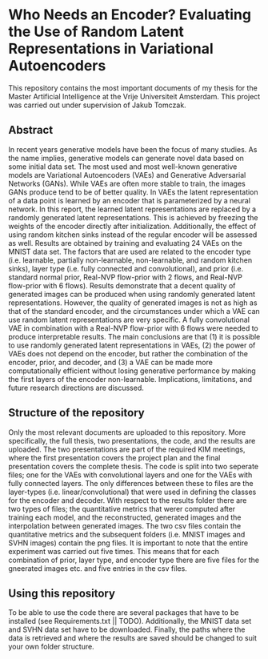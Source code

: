 # Who Needs an Encoder? Evaluating the Use of Random Latent Representations in Variational Autoencoders

This repository contains the most important documents of my thesis for the Master Artificial Intelligence at the Vrije Universiteit Amsterdam. This project was carried out under supervision of Jakub Tomczak.

## Abstract
In recent years generative models have been the focus of many studies. As the name implies, generative models can generate novel data based on some initial data set. The most used and most well-known generative models are Variational Autoencoders (VAEs) and Generative Adversarial Networks (GANs). While VAEs are often more stable to train, the images GANs produce tend to be of better quality. In VAEs the latent representation of a data point is learned by an encoder that is parameterized by a neural network. In this report, the learned latent representations are replaced by a randomly generated latent representations. This is achieved by freezing the weights of the encoder directly after initialization. Additionally, the effect of using random kitchen sinks instead of the regular encoder will be assessed as well. Results are obtained by training and evaluating 24 VAEs on the MNIST data set. The factors that are used are related to the encoder type (i.e. learnable, partially non-learnable, non-learnable, and random kitchen sinks), layer type (i.e. fully connected and convolutional), and prior (i.e. standard normal prior, Real-NVP flow-prior with 2 flows, and Real-NVP flow-prior with 6 flows). Results demonstrate that a decent quality of generated images can be produced when using randomly generated latent representations. However, the quality of generated images is not as high as that of the standard encoder, and the circumstances under which a VAE can use random latent representations are very specific. A fully convolutional VAE in combination with a Real-NVP flow-prior with 6 flows were needed to produce interpretable results. The main conclusions are that (1) it is possible to use randomly generated latent representations in VAEs, (2) the power of VAEs does not depend on the encoder, but rather the combination of the encoder, prior, and decoder, and (3) a VAE can be made more computationally efficient without losing generative performance by making the first layers of the encoder non-learnable. Implications, limitations, and future research directions are discussed.

## Structure of the repository
Only the most relevant documents are uploaded to this repository. More specifically, the full thesis, two presentations, the code, and the results are uploaded. The two presentations are part of the required KIM meetings, where the first presentation covers the project plan and the final presentation covers the complete thesis. The code is split into two seperate files; one for the VAEs with convolutional layers and one for the VAEs with fully connected layers. The only differences between these to files are the layer-types (i.e. linear/convolutional) that were used in defining the classes for the encoder and decoder. With respect to the results folder there are two types of files; the quantitative metrics that werer computed after training each model, and the reconstructed, generated images and the interpolation between generated images. The two csv files contain the quantitative metrics and the subsequent folders (i.e. MNIST images and SVHN images) contain the png files. It is important to note that the entire experiment was carried out five times. This means that for each combination of prior, layer type, and encoder type there are five files for the gneerated images etc. and five entries in the csv files.

## Using this repository
To be able to use the code there are several packages that have to be installed (see Requirements.txt || TODO). Additionally, the MNIST data set and SVHN data set have to be downloaded. Finally, the paths where the data is retrieved and where the results are saved should be changed to suit your own folder structure. 

